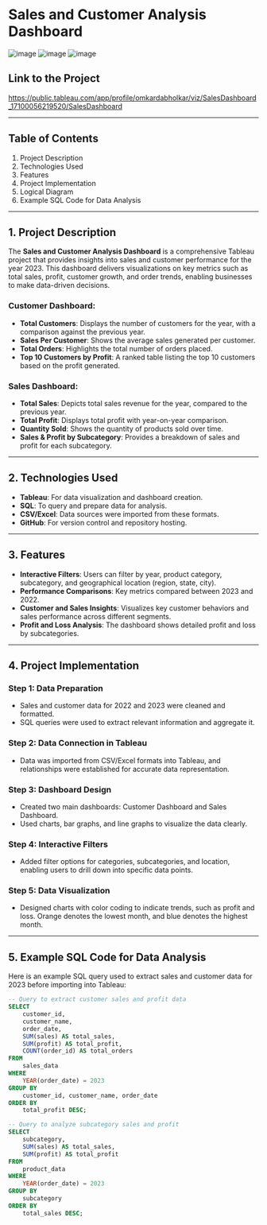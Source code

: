 # **Sales and Customer Analysis Dashboard**
![image](https://github.com/user-attachments/assets/d9d54494-8d63-40c1-8d7c-050691d4f11d)
![image](https://github.com/user-attachments/assets/465e7d9b-0485-445f-8c95-cfdf4fa96f56)
![image](https://github.com/user-attachments/assets/205af03b-63fa-4796-9c81-834d1554aaaf)



## **Link to the Project**
https://public.tableau.com/app/profile/omkardabholkar/viz/SalesDashboard_17100056219520/SalesDashboard

---

## **Table of Contents**
1. Project Description
2. Technologies Used
3. Features
4. Project Implementation
5. Logical Diagram
6. Example SQL Code for Data Analysis

---

## **1. Project Description**

The **Sales and Customer Analysis Dashboard** is a comprehensive Tableau project that provides insights into sales and customer performance for the year 2023. This dashboard delivers visualizations on key metrics such as total sales, profit, customer growth, and order trends, enabling businesses to make data-driven decisions.

### **Customer Dashboard**:
- **Total Customers**: Displays the number of customers for the year, with a comparison against the previous year.
- **Sales Per Customer**: Shows the average sales generated per customer.
- **Total Orders**: Highlights the total number of orders placed.
- **Top 10 Customers by Profit**: A ranked table listing the top 10 customers based on the profit generated.

### **Sales Dashboard**:
- **Total Sales**: Depicts total sales revenue for the year, compared to the previous year.
- **Total Profit**: Displays total profit with year-on-year comparison.
- **Quantity Sold**: Shows the quantity of products sold over time.
- **Sales & Profit by Subcategory**: Provides a breakdown of sales and profit for each subcategory.

---

## **2. Technologies Used**
- **Tableau**: For data visualization and dashboard creation.
- **SQL**: To query and prepare data for analysis.
- **CSV/Excel**: Data sources were imported from these formats.
- **GitHub**: For version control and repository hosting.

---

## **3. Features**
- **Interactive Filters**: Users can filter by year, product category, subcategory, and geographical location (region, state, city).
- **Performance Comparisons**: Key metrics compared between 2023 and 2022.
- **Customer and Sales Insights**: Visualizes key customer behaviors and sales performance across different segments.
- **Profit and Loss Analysis**: The dashboard shows detailed profit and loss by subcategories.

---

## **4. Project Implementation**

### **Step 1: Data Preparation**
- Sales and customer data for 2022 and 2023 were cleaned and formatted.
- SQL queries were used to extract relevant information and aggregate it.

### **Step 2: Data Connection in Tableau**
- Data was imported from CSV/Excel formats into Tableau, and relationships were established for accurate data representation.

### **Step 3: Dashboard Design**
- Created two main dashboards: Customer Dashboard and Sales Dashboard.
- Used charts, bar graphs, and line graphs to visualize the data clearly.

### **Step 4: Interactive Filters**
- Added filter options for categories, subcategories, and location, enabling users to drill down into specific data points.

### **Step 5: Data Visualization**
- Designed charts with color coding to indicate trends, such as profit and loss. Orange denotes the lowest month, and blue denotes the highest month.

---

## **5. Example SQL Code for Data Analysis**

Here is an example SQL query used to extract sales and customer data for 2023 before importing into Tableau:

```sql
-- Query to extract customer sales and profit data
SELECT 
    customer_id, 
    customer_name, 
    order_date, 
    SUM(sales) AS total_sales, 
    SUM(profit) AS total_profit, 
    COUNT(order_id) AS total_orders
FROM 
    sales_data
WHERE 
    YEAR(order_date) = 2023
GROUP BY 
    customer_id, customer_name, order_date
ORDER BY 
    total_profit DESC;

-- Query to analyze subcategory sales and profit
SELECT 
    subcategory, 
    SUM(sales) AS total_sales, 
    SUM(profit) AS total_profit
FROM 
    product_data
WHERE 
    YEAR(order_date) = 2023
GROUP BY 
    subcategory
ORDER BY 
    total_sales DESC;
